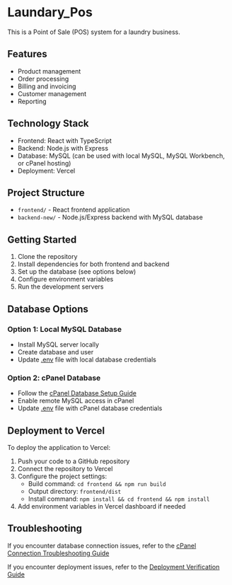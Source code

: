 # Laundary_Pos

This is a Point of Sale (POS) system for a laundry business.

## Features
- Product management
- Order processing
- Billing and invoicing
- Customer management
- Reporting

## Technology Stack
- Frontend: React with TypeScript
- Backend: Node.js with Express
- Database: MySQL (can be used with local MySQL, MySQL Workbench, or cPanel hosting)
- Deployment: Vercel

## Project Structure
- `frontend/` - React frontend application
- `backend-new/` - Node.js/Express backend with MySQL database

## Getting Started
1. Clone the repository
2. Install dependencies for both frontend and backend
3. Set up the database (see options below)
4. Configure environment variables
5. Run the development servers

## Database Options

### Option 1: Local MySQL Database
- Install MySQL server locally
- Create database and user
- Update [.env](file://c:/Users/TECHZON-17/Desktop/Tally_Pos/backend-new/.env) file with local database credentials

### Option 2: cPanel Database
- Follow the [cPanel Database Setup Guide](CPANEL_DATABASE_SETUP.md)
- Enable remote MySQL access in cPanel
- Update [.env](file://c:/Users/TECHZON-17/Desktop/Tally_Pos/backend-new/.env) file with cPanel database credentials

## Deployment to Vercel

To deploy the application to Vercel:

1. Push your code to a GitHub repository
2. Connect the repository to Vercel
3. Configure the project settings:
   - Build command: `cd frontend && npm run build`
   - Output directory: `frontend/dist`
   - Install command: `npm install && cd frontend && npm install`
4. Add environment variables in Vercel dashboard if needed

## Troubleshooting
If you encounter database connection issues, refer to the [cPanel Connection Troubleshooting Guide](CPANEL_CONNECTION_TROUBLESHOOTING.md)

If you encounter deployment issues, refer to the [Deployment Verification Guide](DEPLOYMENT_VERIFICATION.md)